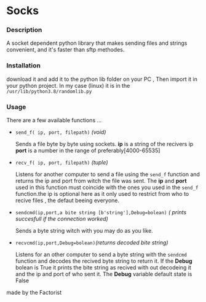 # Socks

### Description

A socket dependent python library that makes sending files and strings convenient, and it's faster than sftp methodes.

### Installation 

download it and add it to the python lib folder on your PC , Then import it in your python project.
In my case (linux) it is in the `/usr/lib/python3.8/randomlib.py`

### Usage

There are a few available functions ...

- `send_f( ip, port, filepath)` _(void)_

  Sends a file byte by byte using sockets. **ip** is a string of the recivers ip **port** is a number in the range of preferably[4000-65535]

- `recv_f( ip, port, filepath)` _(tuple)_

  Listens for another computer to send a file using the `send_f` function and returns the ip and port from witch the file was sent.
  The **ip** and **port** used in this function must coincide with the ones you used in the `send_f` function.the ip is optional here as it only used to
  restrict from who to recive files , the defaut beeing everyone.

- `sendcmd(ip,port,a bite string [b'string'],Debug=bolean)` _( prints succesfull if the connection worked)_
  
  Sends a byte string witch with you may do as you like. 
- `recvcmd(ip,port,Debug=bolean)`_(returns decoded bite string)_
  
  Listens for an other computer to send a byte string with the `sendcmd` function and decodes the recived byte string to return it.
  If the **Debug** bolean is True it prints the bite string as recived with out decodeing it and the ip and port of who sent it.
  The **Debug** variable default state is False

 made by the Factorist
